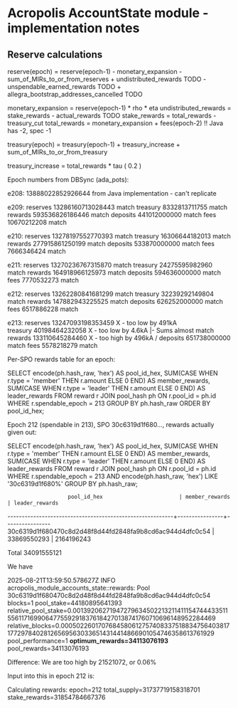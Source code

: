 # Acropolis AccountState module - implementation notes

## Reserve calculations

reserve(epoch) = reserve(epoch-1)
               - monetary_expansion
               - sum_of_MIRs_to_or_from_reserves
               + undistributed_rewards                  TODO
               - unspendable_earned_rewards             TODO
               + allegra_bootstrap_addresses_cancelled  TODO

monetary_expansion = reserve(epoch-1) * rho * eta
undistributed_rewards = stake_rewards - actual_rewards  TODO
stake_rewards = total_rewards - treasury_cut
total_rewards = monetary_expansion + fees(epoch-2)   !! Java has -2, spec -1

treasury(epoch) = treasury(epoch-1)
                + treasury_increase
                + sum_of_MIRs_to_or_from_treasury

treasury_increase = total_rewards * tau ( 0.2 )


Epoch numbers from DBSync (ada_pots):

e208:    13888022852926644   from Java implementation - can't replicate

e209:
reserves 13286160713028443   match
treasury 8332813711755       match
rewards  593536826186446     match
deposits 441012000000        match
fees     10670212208         match

e210:
reserves 13278197552770393   match
treasury 16306644182013      match
rewards  277915861250199     match
deposits 533870000000        match
fees     7666346424          match

e211:
reserves 13270236767315870   match
treasury 24275595982960      match
rewards  164918966125973     match
deposits 594636000000        match
fees     7770532273          match

e212:
reserves 13262280841681299   match
treasury 32239292149804      match
rewards  147882943225525     match
deposits 626252000000        match
fees     6517886228          match

e213:
reserves 13247093198353459   X - too low by 491kA   \
treasury 40198464232058      X - too low by 4.6kA   |-  Sums almost match
rewards  133110645284460     X - too high by 496kA  /
deposits 651738000000        match
fees     5578218279          match



Per-SPO rewards table for an epoch:

 SELECT
    encode(ph.hash_raw, 'hex') AS pool_id_hex,
    SUM(CASE WHEN r.type = 'member' THEN r.amount ELSE 0 END) AS member_rewards,
    SUM(CASE WHEN r.type = 'leader' THEN r.amount ELSE 0 END) AS leader_rewards
FROM reward r
JOIN pool_hash ph ON r.pool_id = ph.id
WHERE r.spendable_epoch = 213
GROUP BY ph.hash_raw
ORDER BY pool_id_hex;


Epoch 212 (spendable in 213), SPO 30c6319d1f680..., rewards actually given out:

SELECT
    encode(ph.hash_raw, 'hex') AS pool_id_hex,
    SUM(CASE WHEN r.type = 'member' THEN r.amount ELSE 0 END) AS member_rewards,
    SUM(CASE WHEN r.type = 'leader' THEN r.amount ELSE 0 END) AS leader_rewards
FROM reward r
JOIN pool_hash ph ON r.pool_id = ph.id
WHERE r.spendable_epoch = 213
AND encode(ph.hash_raw, 'hex') LIKE '30c6319d1f680%'
GROUP BY ph.hash_raw;

                       pool_id_hex                        | member_rewards | leader_rewards
----------------------------------------------------------+----------------+----------------
 30c6319d1f680470c8d2d48f8d44fd2848fa9b8cd6ac944d4dfc0c54 |    33869550293 |     2164196243

Total 34091555121

We have

2025-08-21T13:59:50.578627Z  INFO acropolis_module_accounts_state::rewards: Pool 30c6319d1f680470c8d2d48f8d44fd2848fa9b8cd6ac944d4dfc0c54 blocks=1 pool_stake=44180895641393 relative_pool_stake=0.001392062719472796345022132114111547444335115561171699064775592918376184270138741760710696148952284469 relative_blocks=0.0005022601707684580612757408337518834756403817177297840281265695630336514314414866901054746358613761929 pool_performance=1 **optimum_rewards=34113076193** pool_rewards=34113076193

Difference: We are too high by 21521072, or 0.06%

Input into this in epoch 212 is:

Calculating rewards: epoch=212 total_supply=31737719158318701 stake_rewards=31854784667376
